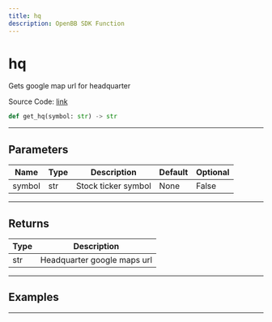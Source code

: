 ```yaml
---
title: hq
description: OpenBB SDK Function
---
```


# hq

Gets google map url for headquarter

Source Code: [link](https://github.com/OpenBB-finance/OpenBBTerminal/tree/main/openbb_terminal/stocks/fundamental_analysis/yahoo_finance_model.py#L228)

```python
def get_hq(symbol: str) -> str
```
---

## Parameters

| Name | Type | Description | Default | Optional |
| ---- | ---- | ----------- | ------- | -------- |
| symbol | str | Stock ticker symbol | None | False |

---

## Returns

| Type | Description |
| ---- | ----------- |
| str | Headquarter google maps url |

---

## Examples

---


